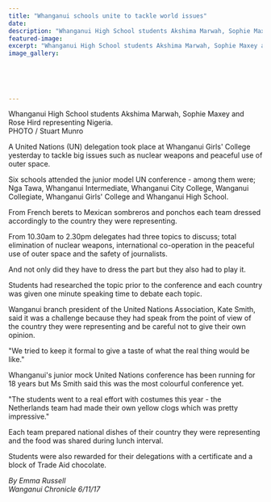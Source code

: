 ```yaml
---
title: "Whanganui schools unite to tackle world issues"
date: 
description: "Whanganui High School students Akshima Marwah, Sophie Maxey and Rose Hird representing Nigeria..."
featured-image: 
excerpt: "Whanganui High School students Akshima Marwah, Sophie Maxey and Rose Hird representing Nigeria."
image_gallery:
	
	
	
	
	
---
```


<p><span>Whanganui High School students Akshima Marwah, Sophie Maxey and Rose Hird representing Nigeria. <br />PHOTO / Stuart Munro</span></p>
<p class="element element-paragraph">A United Nations (UN) delegation took place at Whanganui Girls' College yesterday to tackle big issues such as nuclear weapons and peaceful use of outer space.</p>
<p class="element element-paragraph">Six schools attended the junior model UN conference - among them were; Nga Tawa, Whanganui Intermediate, Whanganui City College, Wanganui Collegiate, Whanganui Girls' College and Whanganui High School.</p>
<p class="element element-paragraph">From French berets to Mexican sombreros and ponchos each team dressed accordingly to the country they were representing.</p>
<p class="element element-paragraph">From 10.30am to 2.30pm delegates had three topics to discuss; total elimination of nuclear weapons, international co-operation in the peaceful use of outer space and the safety of journalists.</p>
<p class="element element-paragraph">And not only did they have to dress the part but they also had to play it.</p>
<p class="element element-paragraph">Students had researched the topic prior to the conference and each country was given one minute speaking time to debate each topic.</p>
<p class="element element-paragraph">Wanganui branch president of the United Nations Association, Kate Smith, said it was a challenge because they had speak from the point of view of the country they were representing and be careful not to give their own opinion.</p>
<p class="element element-paragraph">"We tried to keep it formal to give a taste of what the real thing would be like."</p>
<p class="element element-paragraph">Whanganui's junior mock United Nations conference has been running for 18 years but Ms Smith said this was the most colourful conference yet.</p>
<p class="element element-paragraph">"The students went to a real effort with costumes this year - the Netherlands team had made their own yellow clogs which was pretty impressive."</p>
<p class="element element-paragraph">Each team prepared national dishes of their country they were representing and the food was shared during lunch interval.</p>
<p class="element element-paragraph">Students were also rewarded for their delegations with a certificate and a block of Trade Aid chocolate.</p>
<p><em>By&nbsp;Emma Russell <br />Wanganui Chronicle 6/11/17</em></p>

